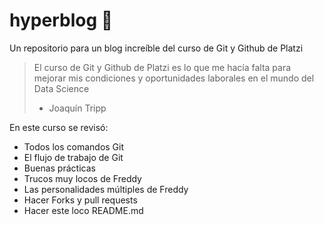 # hyperblog 🎃
Un repositorio para un blog increíble del curso de Git y Github de Platzi

>El curso de Git y Github de Platzi es lo que me hacía falta para mejorar mis condiciones y oportunidades laborales en el mundo del Data Science
> - Joaquín Tripp

En este curso se revisó:
* Todos los comandos Git
* El flujo de trabajo de Git
* Buenas prácticas
* Trucos muy locos de Freddy
* Las personalidades múltiples de Freddy
* Hacer Forks y pull requests
* Hacer este loco README.md

